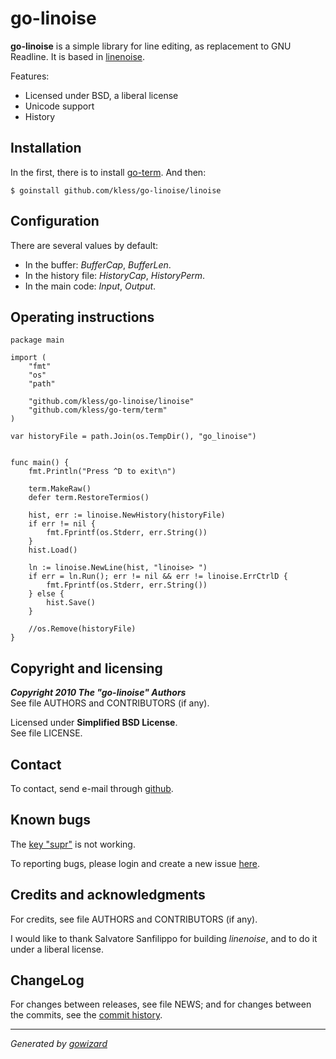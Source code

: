 go-linoise
==========

**go-linoise** is a simple library for line editing, as replacement to GNU
Readline. It is based in [linenoise][4].

Features:

+ Licensed under BSD, a liberal license
+ Unicode support
+ History


## Installation

In the first, there is to install [go-term][5]. And then:

	$ goinstall github.com/kless/go-linoise/linoise


## Configuration

There are several values by default:

+ In the buffer: *BufferCap*, *BufferLen*.
+ In the history file: *HistoryCap*, *HistoryPerm*.
+ In the main code: *Input*, *Output*.


## Operating instructions

	package main

	import (
		"fmt"
		"os"
		"path"

		"github.com/kless/go-linoise/linoise"
		"github.com/kless/go-term/term"
	)

	var historyFile = path.Join(os.TempDir(), "go_linoise")


	func main() {
		fmt.Println("Press ^D to exit\n")

		term.MakeRaw()
		defer term.RestoreTermios()

		hist, err := linoise.NewHistory(historyFile)
		if err != nil {
			fmt.Fprintf(os.Stderr, err.String())
		}
		hist.Load()

		ln := linoise.NewLine(hist, "linoise> ")
		if err = ln.Run(); err != nil && err != linoise.ErrCtrlD {
			fmt.Fprintf(os.Stderr, err.String())
		} else {
			hist.Save()
		}

		//os.Remove(historyFile)
	}


## Copyright and licensing

***Copyright 2010  The "go-linoise" Authors***  
See file AUTHORS and CONTRIBUTORS (if any).

Licensed under **Simplified BSD License**.  
See file LICENSE.


## Contact

To contact, send e-mail through [github][1].


## Known bugs

The [key "supr"][6] is not working.

To reporting bugs, please login and create a new issue [here][2].


## Credits and acknowledgments

For credits, see file AUTHORS and CONTRIBUTORS (if any).

I would like to thank Salvatore Sanfilippo for building *linenoise*, and to do it
under a liberal license.


## ChangeLog

For changes between releases, see file NEWS; and for changes between the commits,
see the [commit history][3].


* * *
*Generated by [gowizard](http://github.com/kless/gowizard)*


[1]: http://github.com/kless
[2]: http://github.com/kless/go-linoise/issues
[3]: http://github.com/kless/go-linoise/commits/master
[4]: http://github.com/antirez/linenoise
[5]: http://github.com/kless/go-term
[6]: http://github.com/kless/go-linoise/blob/master/linoise/linoise.go#L196

